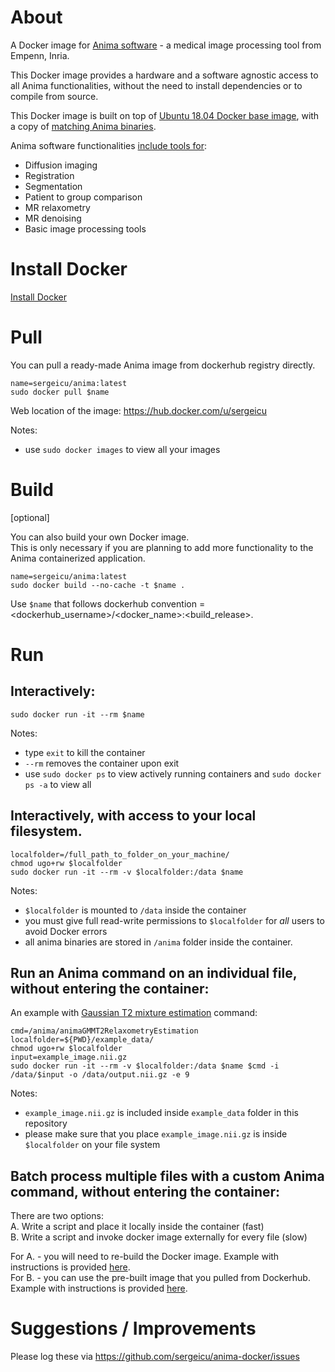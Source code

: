 # About 

A Docker image for [Anima software](https://github.com/Inria-Visages/Anima-Public) - a medical image processing tool from Empenn, Inria. 

This Docker image provides a hardware and a software agnostic access to all Anima functionalities, without the need to install dependencies or to compile from source. 

This Docker image is built on top of [Ubuntu 18.04 Docker base image](https://hub.docker.com/_/ubuntu), with a copy of [matching Anima binaries](https://github.com/Inria-Visages/Anima-Public/releases). 

Anima software functionalities [include tools for](https://anima.readthedocs.io/en/latest/):
- Diffusion imaging
- Registration
- Segmentation
- Patient to group comparison
- MR relaxometry
- MR denoising
- Basic image processing tools
 
# Install Docker

[Install Docker](https://github.com/sergeicu/anima-docker/blob/main/install-docker.md) 

# Pull 

You can pull a ready-made Anima image from dockerhub registry directly. 

```
name=sergeicu/anima:latest
sudo docker pull $name
```
Web location of the image: https://hub.docker.com/u/sergeicu

Notes: 
- use `sudo docker images` to view all your images 

# Build 

[optional]

You can also build your own Docker image.   
This is only necessary if you are planning to add more functionality to the Anima containerized application. 

```
name=sergeicu/anima:latest   
sudo docker build --no-cache -t $name .
```

Use `$name` that follows dockerhub convention = <dockerhub_username>/<docker_name>:<build_release>. 


# Run 


## Interactively:   
`sudo docker run -it --rm $name`   

Notes: 
- type `exit` to kill the container 
- `--rm` removes the container upon exit 
- use `sudo docker ps` to view actively running containers and `sudo docker ps -a` to view all 

## Interactively, with access to your local filesystem. 

```
localfolder=/full_path_to_folder_on_your_machine/
chmod ugo+rw $localfolder 
sudo docker run -it --rm -v $localfolder:/data $name
```

Notes: 
- `$localfolder` is mounted to `/data` inside the container 
- you must give full read-write permissions to `$localfolder` for _all_ users to avoid Docker errors
- all anima binaries are stored in `/anima` folder inside the container. 


## Run an Anima command on an individual file, without entering the container: 

An example with [Gaussian T2 mixture estimation](https://anima.readthedocs.io/en/latest/relaxometry.html) command:

```
cmd=/anima/animaGMMT2RelaxometryEstimation
localfolder=${PWD}/example_data/
chmod ugo+rw $localfolder
input=example_image.nii.gz 
sudo docker run -it --rm -v $localfolder:/data $name $cmd -i /data/$input -o /data/output.nii.gz -e 9 
```

Notes: 
- `example_image.nii.gz` is included inside `example_data` folder in this repository 
- please make sure that you place `example_image.nii.gz` is inside `$localfolder` on your file system 


## Batch process multiple files with a custom Anima command, without entering the container: 

There are two options:    
A. Write a script and place it locally inside the container (fast)    
B. Write a script and invoke docker image externally for every file (slow)    
  
For A. - you will need to re-build the Docker image. Example with instructions is provided [here](https://github.com/sergeicu/anima-docker/blob/main/batch_process/inside_docker.md).   
For B. - you can use the pre-built image that you pulled from Dockerhub. Example with instructions is provided [here](https://github.com/sergeicu/anima-docker/blob/main/batch_process/outside_docker.md).   

# Suggestions / Improvements

Please log these via https://github.com/sergeicu/anima-docker/issues

